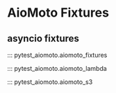 # AioMoto Fixtures

## asyncio fixtures

::: pytest_aiomoto.aiomoto_fixtures

::: pytest_aiomoto.aiomoto_lambda

::: pytest_aiomoto.aiomoto_s3
